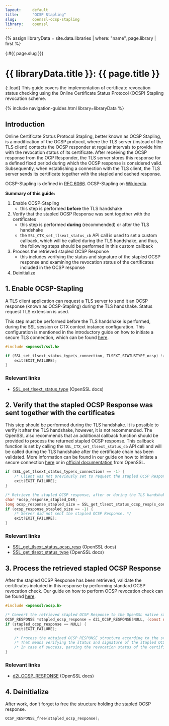 ```yaml
---
layout:     default
title:      "OCSP Stapling"
slug:       openssl-ocsp-stapling
library:    openssl
---
```


{% assign libraryData = site.data.libraries | where: "name", page.library | first %}
<div class="section"><div class="container" markdown="1">

{:#{{ page.slug }}}

# {{ libraryData.title }}: {{ page.title }}

{:.lead}
This guide covers the implementation of certificate revocation status checking using the Online Certificate Status Protocol (OCSP) Stapling revocation scheme.

{% include navigation-guides.html library=libraryData %}

</div></div>
<div class="section"><div class="container" markdown="1">

## Introduction

Online Certificate Status Protocol Stapling, better known as OCSP Stapling, is a modification of the OCSP protocol, where the TLS server (instead of the TLS client) contacts the OCSP responder at regular intervals to provide him with the revocation status of its certificate. After receiving the OCSP response from the OCP Responder, the TLS server stores this response for a defined fixed period during which the OCSP response is considered valid. Subsequently, when establishing a connection with the TLS client, the TLS server sends its certificate together with the stapled and cached response.

OCSP-Stapling is defined in [RFC 6066](https://www.rfc-editor.org/info/rfc6066).
OCSP-Stapling on [Wikipedia](https://en.wikipedia.org/wiki/OCSP_stapling).

**Summary of this guide:**

1. Enable OCSP-Stapling
   - this step is performed **before** the TLS handshake
2. Verify that the stapled OCSP Response was sent together with the certificates
   - this step is performed **during** (recommended) or after the TLS handshake
   - the `SSL_CTX_set_tlsext_status_cb` API call is used to set a custom callback, which will be called during the TLS handshake, and thus, the following steps should be performed in this custom callback
3. Process the retrieved stapled OCSP Response
   - this includes verifying the status and signature of the stapled OCSP response and examining the revocation status of the certificates included in the OCSP response
4. Deinitialize

</div></div>
<div class="section"><div class="container" markdown="1">

## 1. Enable OCSP-Stapling

A TLS client application can request a TLS server to send it an OCSP response (known as OCSP-Stapling) during the TLS handshake. Status request TLS extension is used.

This step must be performed before the TLS handshake is performed, during the SSL session or CTX context instance configuration. This configuration is mentioned in the introductory guide on how to initiate a secure TLS connection, which can be found [here](/guides/openssl).

```c
#include <openssl/ssl.h>

if (SSL_set_tlsext_status_type(s_connection, TLSEXT_STATUSTYPE_ocsp) != 1) {
    exit(EXIT_FAILURE);
}
```

### Relevant links

- [SSL_set_tlsext_status_type](https://www.openssl.org/docs/man1.1.1/man3/SSL_set_tlsext_status_type.html) (OpenSSL docs)

</div></div>
<div class="section"><div class="container" markdown="1">

## 2. Verify that the stapled OCSP Response was sent together with the certificates

This step should be performed during the TLS handshake. It is possible to verify it after the TLS handshake, however, it is not recommended. The OpenSSL also recommends that an additional callback function should be provided to process the returned stapled OCSP response. This callback function is set by calling the `SSL_CTX_set_tlsext_status_cb` API call and will be called during the TLS handshake after the certificate chain has been validated. More information can be found in our guide on how to initiate a secure connection [here](/guides/openssl) or in [official documentation](https://www.openssl.org/docs/manmaster/man3/SSL_CTX_set_tlsext_status_cb.html) from OpenSSL.

```c
if (SSL_get_tlsext_status_type(s_connection) == -1) {
    /* Client was not previously set to request the stapled OCSP Response. */
    exit(EXIT_FAILURE);
}

/* Retrieve the stapled OCSP response, after or during the TLS handshake. */
char *ocsp_response_stapled_DER;
long ocsp_response_stapled_size = SSL_get_tlsext_status_ocsp_resp(s_connection, &ocsp_response_stapled_DER);
if (ocsp_response_stapled_size == -1) {
    /* Server did not sent the stapled OCSP Response. */
    exit(EXIT_FAILURE);
}
```

### Relevant links

- [SSL_get_tlsext_status_ocsp_resp](https://www.openssl.org/docs/man1.1.1/man3/SSL_get_tlsext_status_ocsp_resp.html) (OpenSSL docs)
- [SSL_get_tlsext_status_type](https://www.openssl.org/docs/manmaster/man3/SSL_get_tlsext_status_type.html) (OpenSSL docs)

</div></div>
<div class="section"><div class="container" markdown="1">

## 3. Process the retrieved stapled OCSP Response

After the stapled OCSP Response has been retrieved, validate the certificates included in this response by performing standard OCSP revocation check. Our guide on how to perform OCSP revocation check can be found [here](/guides/openssl-ocsp).

```c
#include <openssl/ocsp.h>

/* Convert the retrieved stapled OCSP Response to the OpenSSL native structure. */
OCSP_RESPONSE *stapled_ocsp_response = d2i_OCSP_RESPONSE(NULL, (const unsigned char **) &ocsp_response_stapled_DER, ocsp_response_stapled_size);
if (stapled_ocsp_response == NULL) {
    exit(EXIT_FAILURE);

    /* Process the obtained OCSP_RESPONSE structure according to the steps found in the OCSP guide. */
    /* That means verifying the status and signature of the stapled OCSP response. */
    /* In case of success, parsing the revocation status of the certificates included in this OCSP response. */
}
```

### Relevant links

- [d2i_OCSP_RESPONSE](https://www.openssl.org/docs/man1.1.1/man3/d2i_OCSP_RESPONSE.html) (OpenSSL docs)

</div></div>
<div class="section"><div class="container" markdown="1">

## 4. Deinitialize

After work, don't forget to free the structure holding the stapled OCSP response.

```c
OCSP_RESPONSE_free(stapled_ocsp_response);
```
